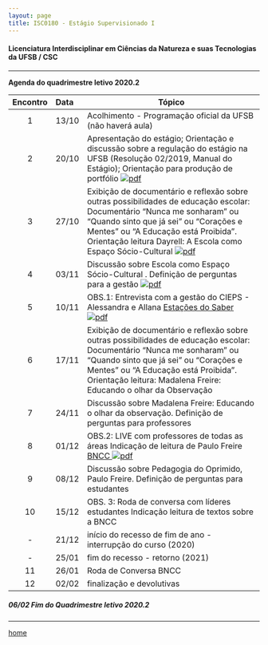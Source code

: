 ```yaml
---
layout: page
title: ISC0180 - Estágio Supervisionado I
---
```

#### Licenciatura Interdisciplinar em Ciências da Natureza e suas Tecnologias da UFSB / CSC
---
**Agenda do quadrimestre letivo 2020.2**  


Encontro | Data  | Tópico
:---: | :--- |---
1|13/10	| Acolhimento - Programação oficial da UFSB (não haverá aula)   
2|20/10	| Apresentação do estágio; Orientação e discussão sobre a regulação do estágio na UFSB (Resolução 02/2019, Manual do Estágio); Orientação para produção de portfólio [ ![pdf](/pages/icons16/pdf-icon.png)](/aulas/ISC0180/recursos/PlanoAtividadesES1.pdf)  
3|27/10	|	Exibição de documentário e reflexão sobre outras possibilidades de educação escolar: Documentário “Nunca me sonharam” ou “Quando sinto que já sei” ou “Corações e Mentes” ou “A Educação está Proibida”. Orientação leitura Dayrell: A Escola como Espaço Sócio-Cultural [ ![pdf](/pages/icons16/pdf-icon.png)](/aulas/ISC0180/recursos/1._Dayrell-1996-Escola-espao-socio-cultural.pdf)  
4|03/11	|	 Discussão sobre Escola como Espaço Sócio-Cultural . Definição de perguntas para a gestão [ ![pdf](/pages/icons16/pdf-icon.png)](/aulas/ISC0180/recursos/Atividade_1_-_Estgio_1.pdf)  
5|10/11	|	OBS.1: Entrevista com a gestão do CIEPS - Alessandra e Allana  [Estações do Saber  ![pdf](/pages/icons16/pdf-icon.png)](/aulas/ISC0180/recursos/09_observacaoregistroreflexao.pdf)  
6|17/11	|	 Exibição de documentário e reflexão sobre outras possibilidades de educação escolar: Documentário “Nunca me sonharam” ou “Quando sinto que já sei” ou “Corações e Mentes” ou “A Educação está Proibida”. Orientação leitura: Madalena Freire: Educando o olhar da Observação  
7|24/11	|	 Discussão sobre Madalena Freire: Educando o olhar da observação. Definição de perguntas para professores
8|01/12	|	OBS.2: LIVE com professores de todas as áreas  Indicação de leitura de Paulo Freire  [BNCC   ![pdf](/pages/icons16/pdf-icon.png)](/aulas/ISC0180/recursos/Alamo_BNCC-VERSAO-FINAL.pdf)  
9|08/12	|	 Discussão sobre Pedagogia do Oprimido, Paulo Freire. Definição de perguntas para estudantes  
10|15/12	|	 OBS. 3: Roda de conversa com líderes estudantes Indicação leitura de textos sobre a BNCC  
-|21/12	| início do recesso de fim de ano - interrupção do curso (2020)  
-|25/01 | fim do recesso - retorno  (2021)  
11|26/01	|	Roda de Conversa BNCC  
12|02/02	|	 finalização e devolutivas  


#####  06/02		Fim do Quadrimestre letivo 2020.2

---
[home](index.html)

